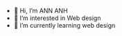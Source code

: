 - 👋 Hi, I’m ANN ANH
- 👀 I’m interested in Web design
- 🌱 I’m currently learning web design

<!---
anhnn02/anhnn02 is a ✨ special ✨ repository because its `README.md` (this file) appears on your GitHub profile.
You can click the Preview link to take a look at your changes.
--->
